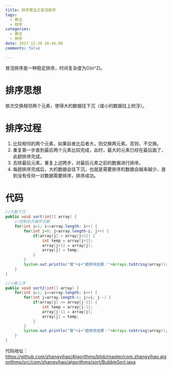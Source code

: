 ```yaml
---
title: 排序算法之冒泡排序
tags:
  - 算法
  - 排序
categories:
  - 算法
  - 排序
date: 2017-12-26 16:44:00
comments: false

---
```

冒泡排序是一种稳定排序，时间复杂度为O(n^2)。

# 排序思想 #
依次交换相邻两个元素，使得大的数据往下沉（或小的数据往上附浮）。

# 排序过程 #

1. 比较相邻的两个元素，如果前者比后者大，则交换两元素。否则，不交换。
2. 重复第一步直到最后两个元素比较完成，此时，最大的元素已经在最后面了，此趟排序完成。
3. 去除最后元素，重复上述两步，对最后元素之前的数据进行排序。
4. 每趟排序完成后，大的数据会往下沉，也就是需要排序的数据会越来越少，直到没有任何一对数据需要排序，排序成功。

<!--more-->

# 代码 #

```java
//大数下沉
public void sort(int[] array) {
	//控制总共循环次数
	for(int i=1; i<=array.length; i++) {
		for(int j=0; j<array.length-i; j++) {
			if(array[j] > array[j+1]) {
				int temp = array[j+1];
				array[j+1] = array[j];
				array[j] = temp;
			}
		}
		System.out.println("第"+i+"趟排序结果："+Arrays.toString(array));
	}
}

//小数上浮
public void sort2(int[] array) {
	for(int i=1; i<=array.length; i++) {
		for(int j=array.length-1; j>=i; j--) {
			if(array[j] <= array[j-1]) {
				int temp = array[j-1];
				array[j-1] = array[j];
				array[j] = temp;
			}
		}
		System.out.println("第"+i+"趟排序结果："+Arrays.toString(array));
	}
}
```
代码地址：https://github.com/zhangyihao/Algorithms/blob/master/com.zhangyihao.algorithms/src/com/zhangyihao/algorithms/sort/BubbleSort.java
